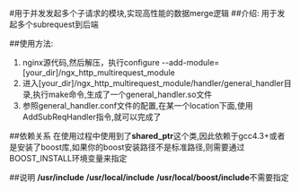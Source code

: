 #用于并发发起多个子请求的模块,实现高性能的数据merge逻辑
##介绍:
用于发起多个subrequest到后端

##使用方法:
1. nginx源代码,然后解压，执行configure --add-module=[your_dir]/ngx_http_multirequest_module
2. 进入[your_dir]/ngx_http_multirequest_module/handler/general_handler目录,执行make命令,生成了一个general_handler.so文件
3. 参照general_handler.conf文件的配置,在某一个location下面,使用AddSubReqHandler指令,就可以完成了

##依赖关系
在使用过程中使用到了**shared_ptr**这个类,因此依赖于gcc4.3+或者是安装了boost库,如果你的boost安装路径不是标准路径,则需要通过BOOST_INSTALL环境变量来指定

##说明
**/usr/include** **/usr/local/include** **/usr/local/boost/include**不需要指定
